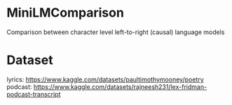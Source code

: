 # MiniLMComparison
Comparison between character level left-to-right (causal) language models

# Dataset
lyrics: https://www.kaggle.com/datasets/paultimothymooney/poetry
podcast: https://www.kaggle.com/datasets/rajneesh231/lex-fridman-podcast-transcript